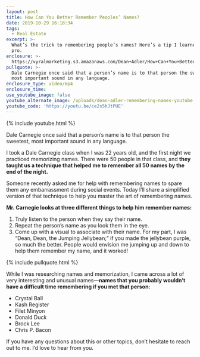 ```yaml
---
layout: post
title: How Can You Better Remember Peoples’ Names?
date: 2019-10-29 16:18:34
tags:
  - Real Estate
excerpt: >-
  What’s the trick to remembering people’s names? Here’s a tip I learned from a
  pro.
enclosure: >-
  https://vyralmarketing.s3.amazonaws.com/Dean+Adler/How+Can+You+Better+Remember+Peoples+Names_.mp4
pullquote: >-
  Dale Carnegie once said that a person’s name is to that person the sweetest,
  most important sound in any language.
enclosure_type: video/mp4
enclosure_time:
use_youtube_image: false
youtube_alternate_image: /uploads/dean-adler-remembering-names-youtube.png
youtube_code: 'https://youtu.be/ce2s5hJtPUE'
---
```


{% include youtube.html %}

Dale Carnegie once said that a person’s name is to that person the sweetest, most important sound in any language.&nbsp;

I took a Dale Carnegie class when I was 22 years old, and the first night we practiced memorizing names. There were 50 people in that class, and **they taught us a technique that helped me to remember all 50 names by the end of the night.**&nbsp;

Someone recently asked me for help with remembering names to spare them any embarrassment during social events. Today I’ll share a simplified version of that technique to help you master the art of remembering names.

**Mr. Carnegie looks at three different things to help him remember names:**

1. Truly listen to the person when they say their name.
2. Repeat the person’s name as you look them in the eye.
3. Come up with a visual to associate with their name. For my part, I was “Dean, Dean, the Jumping Jellybean;” if you made the jellybean purple, so much the better. People would envision me jumping up and down to help them remember my name, and it worked\!

{% include pullquote.html %}

While I was researching names and memorization, I came across a lot of very interesting and unusual names—**names that you probably wouldn’t have a difficult time remembering if you met that person:**

* Crystal Ball
* Kash Register
* Filet Minyon
* Donald Duck
* Brock Lee
* Chris P. Bacon

If you have any questions about this or other topics, don’t hesitate to reach out to me. I’d love to hear from you.